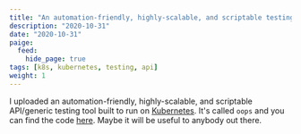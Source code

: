 ```yaml
---
title: "An automation-friendly, highly-scalable, and scriptable testing tool"
description: "2020-10-31"
date: "2020-10-31"
paige:
  feed:
    hide_page: true
tags: [k8s, kubernetes, testing, api]
weight: 1
---
```


I uploaded an automation-friendly, highly-scalable, and scriptable API/generic testing tool built to run on [Kubernetes](https://kubernetes.io/). It's called `oops` and you can find the code [here](https://github.com/flowerinthenight/oops/). Maybe it will be useful to anybody out there.

<br>
